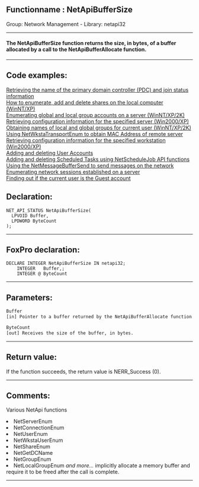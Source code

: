 <link rel="stylesheet" type="text/css" href="../../css/win32api.css">  
<link rel="stylesheet" href="https://cdnjs.cloudflare.com/ajax/libs/font-awesome/4.7.0/css/font-awesome.min.css">

## Functionname : NetApiBufferSize
Group: Network Management - Library: netapi32    
***  


#### The NetApiBufferSize function returns the size, in bytes, of a buffer allocated by a call to the NetApiBufferAllocate function.
***  


## Code examples:
[Retrieving the name of the primary domain controller (PDC) and join status information](../../samples/sample_166.md)  
[How to enumerate, add and delete shares on the local computer (WinNT/XP)](../../samples/sample_351.md)  
[Enumerating global and local group accounts on a server (WinNT/XP/2K)](../../samples/sample_411.md)  
[Retrieving configuration information for the specified server (Win2000/XP)](../../samples/sample_425.md)  
[Obtaining names of local and global groups for current user (WinNT/XP/2K)](../../samples/sample_431.md)  
[Using NetWkstaTransportEnum to obtain MAC Address of remote server](../../samples/sample_435.md)  
[Retrieving configuration information for the specified workstation (Win2000/XP)](../../samples/sample_436.md)  
[Adding and deleting User Accounts](../../samples/sample_478.md)  
[Adding and deleting Scheduled Tasks using NetScheduleJob API functions](../../samples/sample_490.md)  
[Using the NetMessageBufferSend to send messages on the network](../../samples/sample_494.md)  
[Enumerating network sessions established on a server](../../samples/sample_505.md)  
[Finding out if the current user is the Guest account](../../samples/sample_566.md)  

## Declaration:
```foxpro  
NET_API_STATUS NetApiBufferSize(
  LPVOID Buffer,
  LPDWORD ByteCount
);  
```  
***  


## FoxPro declaration:
```foxpro  
DECLARE INTEGER NetApiBufferSize IN netapi32;
	INTEGER   Buffer,;
	INTEGER @ ByteCount  
```  
***  


## Parameters:
```txt  
Buffer
[in] Pointer to a buffer returned by the NetApiBufferAllocate function.

ByteCount
[out] Receives the size of the buffer, in bytes.  
```  
***  


## Return value:
If the function succeeds, the return value is NERR_Success (0).  
***  


## Comments:
Various NetApi functions  
<LI>NetServerEnum   
<LI>NetConnectionEnum   
<LI>NetUserEnum   
<LI>NetWkstaUserEnum   
<LI>NetShareEnum   
<LI>NetGetDCName   
<LI>NetGroupEnum   
<LI>NetLocalGroupEnum   
<Em>and more...</Em>  
implicitly allocate a memory buffer and require it to be freed after the call is complete.  
  
***  

